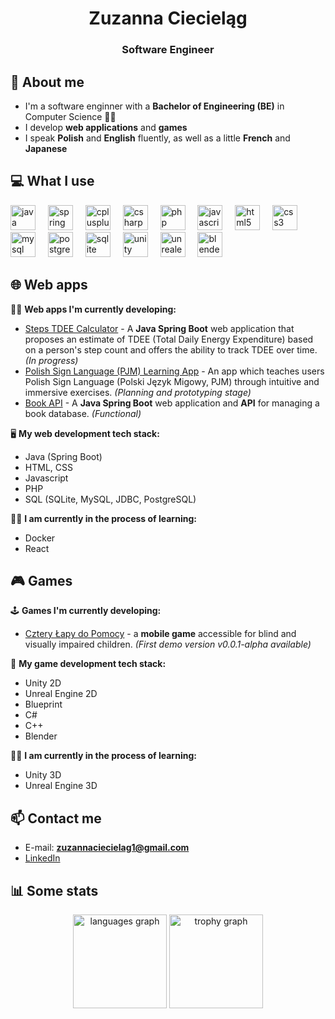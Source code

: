 <h1 align="center">Zuzanna Ciecieląg</h1>
<h3 align="center">Software Engineer</h3>

<h2>👋 About me</h2>

* I'm a software enginner with a <b>Bachelor of Engineering (BE)</b> in Computer Science 👩‍💻
* I develop <b>web applications</b> and <b>games</b>
* I speak <b>Polish</b> and <b>English</b> fluently, as well as a little <b>French</b> and <b>Japanese</b>

<h2>💻 What I use</h2>

<div align="left">
  <img src="https://cdn.jsdelivr.net/gh/devicons/devicon/icons/java/java-original.svg" height="40" alt="java logo"  />
  <img width="12" />
  <img src="https://cdn.jsdelivr.net/gh/devicons/devicon/icons/spring/spring-original.svg" height="40" alt="spring logo"  />
  <img width="12" />
  <img src="https://cdn.jsdelivr.net/gh/devicons/devicon/icons/cplusplus/cplusplus-original.svg" height="40" alt="cplusplus logo"  />
  <img width="12" />
  <img src="https://cdn.jsdelivr.net/gh/devicons/devicon/icons/csharp/csharp-original.svg" height="40" alt="csharp logo"  />
  <img width="12" />
  <img src="https://cdn.jsdelivr.net/gh/devicons/devicon/icons/php/php-original.svg" height="40" alt="php logo"  />
  <img width="12" />
  <img src="https://cdn.jsdelivr.net/gh/devicons/devicon/icons/javascript/javascript-original.svg" height="40" alt="javascript logo"  />
  <img width="12" />
  <img src="https://cdn.jsdelivr.net/gh/devicons/devicon/icons/html5/html5-original.svg" height="40" alt="html5 logo"  />
  <img width="12" />
  <img src="https://cdn.jsdelivr.net/gh/devicons/devicon/icons/css3/css3-original.svg" height="40" alt="css3 logo"  />
  <img width="12" />
  <img src="https://cdn.jsdelivr.net/gh/devicons/devicon/icons/mysql/mysql-original.svg" height="40" alt="mysql logo"  />
  <img width="12" />
  <img src="https://cdn.jsdelivr.net/gh/devicons/devicon/icons/postgresql/postgresql-original.svg" height="40" alt="postgresql logo"  />
  <img width="12" />
  <img src="https://cdn.jsdelivr.net/gh/devicons/devicon/icons/sqlite/sqlite-original.svg" height="40" alt="sqlite logo"  />
  <img width="12" />
  <img src="https://cdn.jsdelivr.net/gh/devicons/devicon/icons/unity/unity-original.svg" height="40" alt="unity logo"  />
  <img width="12" />
  <img src="https://cdn.jsdelivr.net/gh/devicons/devicon/icons/unrealengine/unrealengine-original.svg" height="40" alt="unrealengine logo"  />
  <img width="12" />
  <img src="https://cdn.jsdelivr.net/gh/devicons/devicon/icons/blender/blender-original.svg" height="40" alt="blender logo"  />
  <img width="12" />
</div>

###
<h2>🌐 Web apps </h2>

👩‍💻 **Web apps I'm currently developing:**
* [Steps TDEE Calculator](https://github.com/zciecielag/steps-tdee-calculator) - A **Java Spring Boot** web application that proposes an estimate of TDEE (Total Daily Energy Expenditure) based on a person's step count and offers the ability to track TDEE over time. *(In progress)*
* [Polish Sign Language (PJM) Learning App](https://github.com/zciecielag/polish-sign-language-app) - An app which teaches users Polish Sign Language (Polski Język Migowy, PJM) through intuitive and immersive exercises. *(Planning and prototyping stage)*
* [Book API](https://github.com/zciecielag/book-api) - A **Java Spring Boot** web application and **API** for managing a book database. *(Functional)*

🖥️ **My web development tech stack:**
* Java (Spring Boot)
* HTML, CSS
* Javascript
* PHP
* SQL (SQLite, MySQL, JDBC, PostgreSQL)

👩‍🎓 **I am currently in the process of learning:**
* Docker
* React

<h2>🎮 Games</h2>

🕹 **Games I'm currently developing:**
* [Cztery Łapy do Pomocy](https://github.com/zciecielag/blind-accessible-game)  - a **mobile game** accessible for blind and visually impaired children. *(First demo version v0.0.1-alpha available)*

🎲 **My game development tech stack:**
* Unity 2D
* Unreal Engine 2D
* Blueprint
* C#
* C++
* Blender

👩‍🎓 **I am currently in the process of learning:**
* Unity 3D
* Unreal Engine 3D

<h2>📫 Contact me</h2>

 * E-mail: **zuzannaciecielag1@gmail.com**
 * [LinkedIn](https://www.linkedin.com/in/zuzannaciecielag/)

<h2>📊 Some stats </h2>


<div align="center">
  <img src="https://github-readme-stats.vercel.app/api/top-langs?username=zciecielag&locale=en&hide_title=false&layout=compact&card_width=320&langs_count=5&theme=dracula&hide_border=false&order=2" height="150" alt="languages graph"  />
  <img src="https://github-profile-trophy.vercel.app?username=zciecielag&theme=dracula&column=-1&row=1&margin-w=8&margin-h=8&no-bg=false&no-frame=false&order=4" height="150" alt="trophy graph"  />
</div>

###




